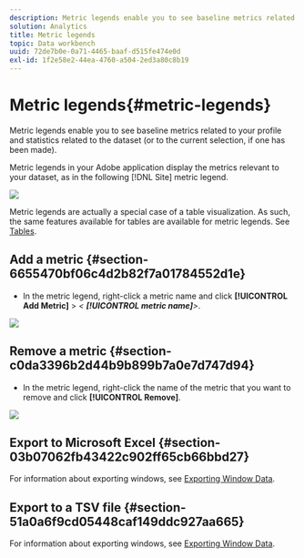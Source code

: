 ```yaml
---
description: Metric legends enable you to see baseline metrics related to your profile and statistics related to the dataset (or to the current selection, if one has been made).
solution: Analytics
title: Metric legends
topic: Data workbench
uuid: 72de7b0e-0a71-4465-baaf-d515fe474e0d
exl-id: 1f2e58e2-44ea-4760-a504-2ed3a80c8b19
---
```

# Metric legends{#metric-legends}

Metric legends enable you to see baseline metrics related to your profile and statistics related to the dataset (or to the current selection, if one has been made).

 Metric legends in your Adobe application display the metrics relevant to your dataset, as in the following [!DNL Site] metric legend.

![](assets/lgd_MetricLegend.png)

Metric legends are actually a special case of a table visualization. As such, the same features available for tables are available for metric legends. See [Tables](../../../../home/c-get-started/c-analysis-vis/c-tables/c-tables.md#concept-c632cb8ad9724f90ac5c294d52ae667f).

## Add a metric {#section-6655470bf06c4d2b82f7a01784552d1e}

* In the metric legend, right-click a metric name and click **[!UICONTROL Add Metric]** > *< **[!UICONTROL metric name]**>*.

![](assets/lgd_MetricLegend_addMetric.png)

## Remove a metric {#section-c0da3396b2d44b9b899b7a0e7d747d94}

* In the metric legend, right-click the name of the metric that you want to remove and click **[!UICONTROL Remove]**.

![](assets/lgd_MetricLegend_removeMetric.png)

## Export to Microsoft Excel {#section-03b07062fb43422c902ff65cb66bbd27}

For information about exporting windows, see [Exporting Window Data](../../../../home/c-get-started/c-wk-win-wksp/c-exp-win-data.md#concept-8df61d64ed434cc5a499023c44197349).

## Export to a TSV file {#section-51a0a6f9cd05448caf149ddc927aa665}

For information about exporting windows, see [Exporting Window Data](../../../../home/c-get-started/c-wk-win-wksp/c-exp-win-data.md#concept-8df61d64ed434cc5a499023c44197349).
